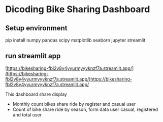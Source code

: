 # Dicoding Bike Sharing Dashboard
## Setup environment

pip install numpy pandas scipy matplotlib seaborn jupyter streamlit

## run streamlit app
[https://bikesharing-fbl2v8y4yyurmyyvknzf7a.streamlit.app/](https://bikesharing-fbl2v8y4yyurmyyvknzf7a.streamlit.app/)https://bikesharing-fbl2v8y4yyurmyyvknzf7a.streamlit.app/

This dashboard share display 
- Monthly count bikes share ride by register and casual user
- Count of bike share ride by season, form data user casual, registered and total user
